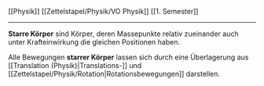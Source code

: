[[Physik]] [[Zettelstapel/Physik/VO Physik]] [[1. Semester]]

---

**Starre Körper** sind Körper, deren Massepunkte relativ zueinander auch unter Krafteinwirkung die gleichen Positionen haben.

Alle Bewegungen **starrer Körper** lassen sich durch eine Überlagerung aus [[Translation (Physik)|Translations-]] und [[Zettelstapel/Physik/Rotation|Rotationsbewegungen]] darstellen.